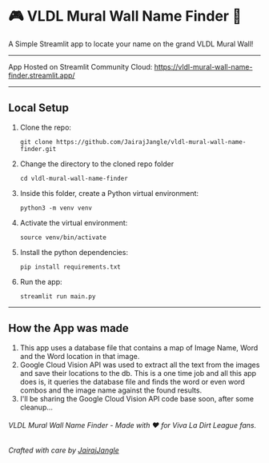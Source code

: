# 🎮 VLDL Mural Wall Name Finder 🏰

A Simple Streamlit app to locate your name on the grand VLDL Mural Wall!

---

App Hosted on Streamlit Community Cloud: https://vldl-mural-wall-name-finder.streamlit.app/

---

## Local Setup

1. Clone the repo:

   ```shell
   git clone https://github.com/JairajJangle/vldl-mural-wall-name-finder.git
   ```

2. Change the directory to the cloned repo folder

   ```shell
   cd vldl-mural-wall-name-finder
   ```

3. Inside this folder, create a Python virtual environment:

   ``` shell
   python3 -m venv venv
   ```

4. Activate the virtual environment:

   ```shell
   source venv/bin/activate
   ```

5. Install the python dependencies:

   ```shell
   pip install requirements.txt
   ```

6. Run the app:

   ```shell
   streamlit run main.py
   ```

---

## How the App was made

1. This app uses a database file that contains a map of Image Name, Word and the Word location in that image.
2. Google Cloud Vision API was used to extract all the text from the images and save their locations to the db. This is a one time job and all this app does is, it queries the database file and finds the word or even word combos and the image name against the found results.
3. I'll be sharing the Google Cloud Vision API code base soon, after some cleanup...



###### VLDL Mural Wall Name Finder - Made with ❤️ for Viva La Dirt League fans.

###### Crafted with care by [JairajJangle](https://github.com/JairajJangle)